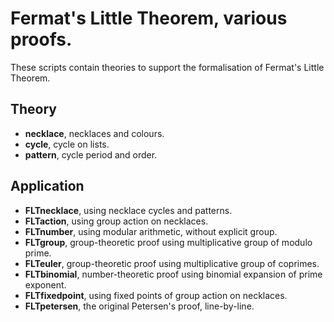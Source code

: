 
# Fermat's Little Theorem, various proofs.

These scripts contain theories to support the formalisation of Fermat's Little Theorem.

## Theory
* __necklace__, necklaces and colours.
* __cycle__, cycle on lists.
* __pattern__, cycle period and order.

## Application
* __FLTnecklace__, using necklace cycles and patterns.
* __FLTaction__, using group action on necklaces.
* __FLTnumber__, using modular arithmetic, without explicit group.
* __FLTgroup__, group-theoretic proof using multiplicative group of modulo prime.
* __FLTeuler__, group-theoretic proof using multiplicative group of coprimes.
* __FLTbinomial__, number-theoretic proof using binomial expansion of prime exponent.
* __FLTfixedpoint__, using fixed points of group action on necklaces.
* __FLTpetersen__, the original Petersen's proof, line-by-line.
